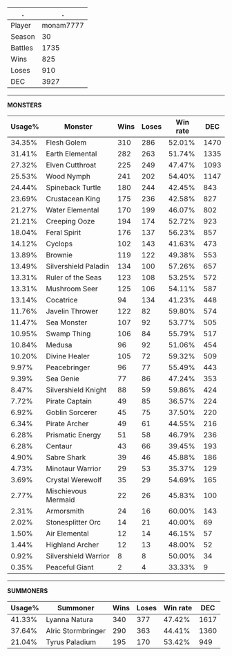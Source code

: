 .|.
|-|-
Player|monam7777
Season|30
Battles|1735
Wins|825
Loses|910
DEC|3927

---
**MONSTERS**

Usage%|Monster|Wins|Loses|Win rate|DEC|
-|-|-|-|-|-|
34.35%|Flesh Golem|310|286|52.01%|1470|
31.41%|Earth Elemental|282|263|51.74%|1335|
27.32%|Elven Cutthroat|225|249|47.47%|1093|
25.53%|Wood Nymph|241|202|54.40%|1147|
24.44%|Spineback Turtle|180|244|42.45%|843|
23.69%|Crustacean King|175|236|42.58%|827|
21.27%|Water Elemental|170|199|46.07%|802|
21.21%|Creeping Ooze|194|174|52.72%|923|
18.04%|Feral Spirit|176|137|56.23%|857|
14.12%|Cyclops|102|143|41.63%|473|
13.89%|Brownie|119|122|49.38%|553|
13.49%|Silvershield Paladin|134|100|57.26%|657|
13.31%|Ruler of the Seas|123|108|53.25%|572|
13.31%|Mushroom Seer|125|106|54.11%|587|
13.14%|Cocatrice|94|134|41.23%|448|
11.76%|Javelin Thrower|122|82|59.80%|574|
11.47%|Sea Monster|107|92|53.77%|505|
10.95%|Swamp Thing|106|84|55.79%|517|
10.84%|Medusa|96|92|51.06%|454|
10.20%|Divine Healer|105|72|59.32%|509|
9.97%|Peacebringer|96|77|55.49%|443|
9.39%|Sea Genie|77|86|47.24%|353|
8.47%|Silvershield Knight|88|59|59.86%|424|
7.72%|Pirate Captain|49|85|36.57%|224|
6.92%|Goblin Sorcerer|45|75|37.50%|220|
6.34%|Pirate Archer|49|61|44.55%|216|
6.28%|Prismatic Energy|51|58|46.79%|236|
6.28%|Centaur|43|66|39.45%|193|
4.90%|Sabre Shark|39|46|45.88%|186|
4.73%|Minotaur Warrior|29|53|35.37%|129|
3.69%|Crystal Werewolf|35|29|54.69%|165|
2.77%|Mischievous Mermaid|22|26|45.83%|100|
2.31%|Armorsmith|24|16|60.00%|143|
2.02%|Stonesplitter Orc|14|21|40.00%|69|
1.50%|Air Elemental|12|14|46.15%|57|
1.44%|Highland Archer|12|13|48.00%|52|
0.92%|Silvershield Warrior|8|8|50.00%|34|
0.35%|Peaceful Giant|2|4|33.33%|9|

---
**SUMMONERS**

Usage%|Summoner|Wins|Loses|Win rate|DEC|
-|-|-|-|-|-|
41.33%|Lyanna Natura|340|377|47.42%|1617|
37.64%|Alric Stormbringer|290|363|44.41%|1360|
21.04%|Tyrus Paladium|195|170|53.42%|949|
